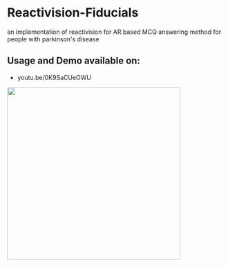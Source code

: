 # Reactivision-Fiducials
an implementation of reactivision for AR based MCQ answering method for people with parkinson's disease


## Usage and Demo available on:
 * youtu.be/0K9SaCUeOWU

<img src="https://media.giphy.com/media/FSsxnzHTo1zTDeoPAS/giphy.gif" width="400" height="400" />
